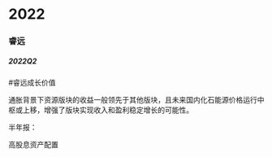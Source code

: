 # 2022

### 睿远

##### 2022Q2

#睿远成长价值

通胀背景下资源版块的收益一般领先于其他版块，且未来国内化石能源价格运行中枢或上移，增强了版块实现收入和盈利稳定增长的可能性。





半年报：

高股息资产配置
